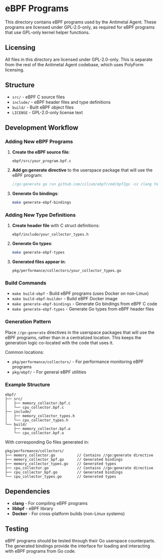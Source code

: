 # eBPF Programs

This directory contains eBPF programs used by the Antimetal Agent. These programs are licensed under GPL-2.0-only, as required for eBPF programs that use GPL-only kernel helper functions.

## Licensing

All files in this directory are licensed under GPL-2.0-only. This is separate from the rest of the Antimetal Agent codebase, which uses PolyForm licensing.

## Structure

- `src/` - eBPF C source files
- `include/` - eBPF header files and type definitions
- `build/` - Built eBPF object files
- `LICENSE` - GPL-2.0-only license text

## Development Workflow

### Adding New eBPF Programs

1. **Create the eBPF source file**:
   ```
   ebpf/src/your_program.bpf.c
   ```

2. **Add go:generate directive** to the userspace package that will use the eBPF program:
   ```go
   //go:generate go run github.com/cilium/ebpf/cmd/bpf2go -cc clang YourProgram ../../ebpf/src/your_program.bpf.c
   ```

3. **Generate Go bindings**:
   ```bash
   make generate-ebpf-bindings
   ```

### Adding New Type Definitions

1. **Create header file** with C struct definitions:
   ```
   ebpf/include/your_collector_types.h
   ```

2. **Generate Go types**:
   ```bash
   make generate-ebpf-types
   ```

3. **Generated files appear in**:
   ```
   pkg/performance/collectors/your_collector_types.go
   ```

### Build Commands

- `make build-ebpf` - Build eBPF programs (uses Docker on non-Linux)
- `make build-ebpf-builder` - Build eBPF Docker image
- `make generate-ebpf-bindings` - Generate Go bindings from eBPF C code
- `make generate-ebpf-types` - Generate Go types from eBPF header files

### Generation Pattern

Place `//go:generate` directives in the userspace packages that will use the eBPF programs, rather than in a centralized location. This keeps the generation logic co-located with the code that uses it.

Common locations:
- `pkg/performance/collectors/` - For performance monitoring eBPF programs
- `pkg/ebpf/` - For general eBPF utilities

### Example Structure

```
ebpf/
├── src/
│   ├── memory_collector.bpf.c
│   └── cpu_collector.bpf.c
├── include/
│   ├── memory_collector_types.h
│   └── cpu_collector_types.h
└── build/
    ├── memory_collector.bpf.o
    └── cpu_collector.bpf.o
```

With corresponding Go files generated in:
```
pkg/performance/collectors/
├── memory_collector.go          // Contains //go:generate directive
├── memory_collector_bpf.go      // Generated bindings
├── memory_collector_types.go    // Generated types
├── cpu_collector.go             // Contains //go:generate directive
├── cpu_collector_bpf.go         // Generated bindings
└── cpu_collector_types.go       // Generated types
```

## Dependencies

- **clang** - For compiling eBPF programs
- **libbpf** - eBPF library
- **Docker** - For cross-platform builds (non-Linux systems)

## Testing

eBPF programs should be tested through their Go userspace counterparts. The generated bindings provide the interface for loading and interacting with eBPF programs from Go code.